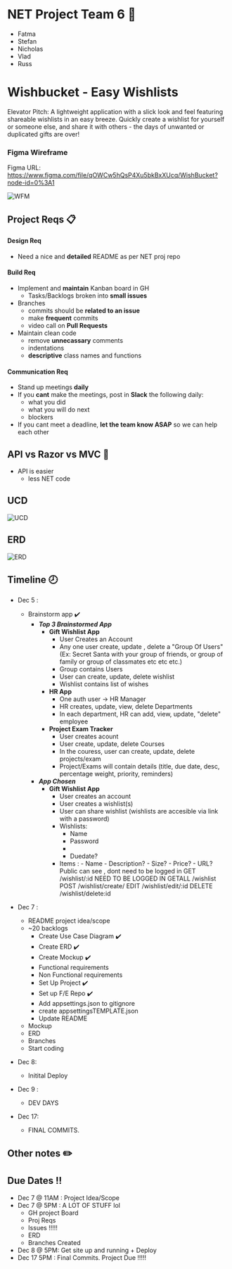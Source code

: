 # NET Project Team 6 💠

- Fatma
- Stefan
- Nicholas
- Vlad
- Russ

# Wishbucket - Easy Wishlists

Elevator Pitch:
A lightweight application with a slick look and feel featuring shareable wishlists in an easy breeze. Quickly create a wishlist for yourself or someone else, and share it with others - the days of unwanted or duplicated gifts are over!

### Figma Wireframe

Figma URL: https://www.figma.com/file/qOWCw5hQsP4Xu5bkBxXUcq/WishBucket?node-id=0%3A1

![WFM](https://i.imgur.com/KQBOscC.jpg)

## Project Reqs 📋

#### Design Req

- Need a nice and **detailed** README as per NET proj repo

#### Build Req

- Implement and **maintain** Kanban board in GH
  - Tasks/Backlogs broken into **small issues**
- Branches
  - commits should be **related to an issue**
  - make **frequent** commits
  - video call on **Pull Requests**
- Maintain clean code
  - remove **unnecassary** comments
  - indentations
  - **descriptive** class names and functions

#### Communication Req

- Stand up meetings **daily**
- If you **cant** make the meetings, post in **Slack** the following daily:
  - what you did
  - what you will do next
  - blockers
- If you cant meet a deadline, **let the team know ASAP** so we can help each other

## API vs Razor vs MVC 🔪

- API is easier
  - less NET code

## UCD

![UCD](https://i.imgur.com/TtijKPC.jpg)

## ERD

![ERD](https://i.imgur.com/htCdxTe.png)

## Timeline 🕗

- Dec 5 :
  - Brainstorm app :heavy_check_mark:
    - **_Top 3 Brainstormed App_**
      - **Gift Wishlist App**
        - User Creates an Account
        - Any one user create, update , delete a "Group Of Users" (Ex: Secret Santa with your group of friends, or group of family or group of classmates etc etc etc.)
        - Group contains Users
        - User can create, update, delete wishlist
        - Wishlist contains list of wishes
      - **HR App**
        - One auth user -> HR Manager
        - HR creates, update, view, delete Departments
        - In each department, HR can add, view, update, "delete" employee
      - **Project Exam Tracker**
        - User creates acount
        - User create, update, delete Courses
        - In the couress, user can create, update, delete projects/exam
        - Project/Exams will contain details (title, due date, desc, percentage weight, priority, reminders)
    - **_App Chosen_**
      - **Gift Wishlist App**
        - User creates an account
        - User creates a wishlist(s)
        - User can share wishlist (wishlists are accesible via link with a password)
        - Wishlists:
          - Name
          - Password
          - <Items>
          - Duedate?
        - Items : - Name - Description? - Size? - Price? - URL?
          Public can see , dont need to be logged in
          GET
          /wishlist/:id
          NEED TO BE LOGGED IN
          GETALL
          /wishlist
          POST
          /wishlist/create/
          EDIT
          /wishlist/edit/:id
          DELETE
          /wishlist/delete:id
- Dec 7 :
  - README project idea/scope
  - ~20 backlogs
    - Create Use Case Diagram :heavy_check_mark:
    - Create ERD :heavy_check_mark:
    - Create Mockup :heavy_check_mark:
    - Functional requirements
    - Non Functional requirements
    - Set Up Project :heavy_check_mark:
    - Set up F/E Repo :heavy_check_mark:
    - Add appsettings.json to gitignore
    - create appsettingsTEMPLATE.json
    - Update README
  - Mockup
  - ERD
  - Branches
  - Start coding
- Dec 8:

  - Initital Deploy

- Dec 9 :

  - DEV DAYS

- Dec 17:
  - FINAL COMMITS.

## Other notes ✏️

## Due Dates :bangbang:

- Dec 7 @ 11AM : Project Idea/Scope
- Dec 7 @ 5PM : A LOT OF STUFF lol
  - GH project Board
  - Proj Reqs
  - Issues !!!!!
  - ERD
  - Branches Created
- Dec 8 @ 5PM: Get site up and running + Deploy
- Dec 17 5PM : Final Commits. Project Due !!!!!
